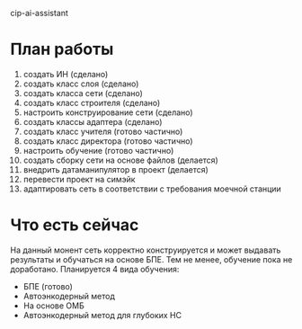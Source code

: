 cip-ai-assistant


# План работы

1. создать ИН (сделано)
2. создать класс слоя (сделано)
3. создать класса сети (сделано)
4. создать класс строителя (сделано)
4. настроить конструирование сети (сделано)
5. создать классы адаптера (сделано)
6. создать класс учителя (готово частично)
7. создать класс директора (готово частично)
8. настроить обучение (готово частично)
8. создать сборку сети на основе файлов (делается)
9. внедрить датаманипулятор в проект (делается)
10. перевести проект на симэйк
11. адаптировать сеть в соответствии с требования моечной станции


# Что есть сейчас

На данный монент сеть корректно конструируется и может выдавать результаты и обучаться на основе БПЕ.
Тем не менее, обучение пока не доработано. Планируется 4 вида обучения:

- БПЕ (готово)
- Автоэнкодерный метод
- На основе ОМБ
- Автоэнкодерный метод для глубоких НС